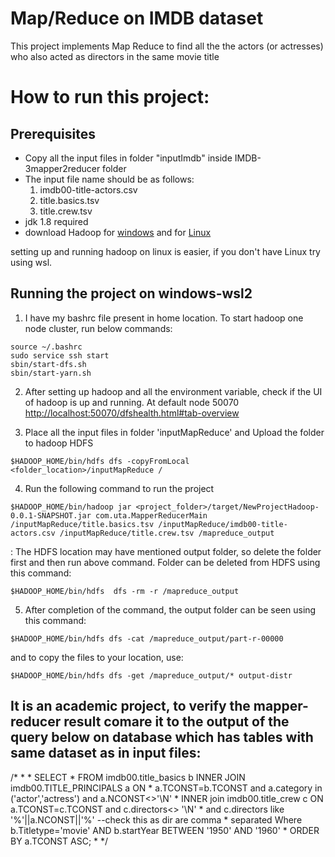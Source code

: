 # Map/Reduce on IMDB dataset 
This project implements Map Reduce to find all the the actors (or actresses) who also acted as directors in the same movie title

# How to run this project:

## Prerequisites
* Copy all the input files in folder "inputImdb" inside IMDB-3mapper2reducer folder 
* The input file name should be as follows:
    1.  imdb00-title-actors.csv
    2.  title.basics.tsv
    3.  title.crew.tsv
* jdk 1.8 required
* download Hadoop for [windows](https://kontext.tech/article/978/install-hadoop-332-in-wsl-on-windows) and for [Linux](https://www.edureka.co/blog/install-hadoop-single-node-hadoop-cluster)

<NOTE> setting up and running hadoop on linux is easier, if you don't have Linux try using wsl. 

## Running the project on windows-wsl2
1. I have my bashrc file present in home location. To start hadoop one node cluster, run below commands:
```
source ~/.bashrc
sudo service ssh start
sbin/start-dfs.sh
sbin/start-yarn.sh 
```

2. After setting up hadoop and all the environment variable, check if the UI of hadoop is up and running. At default node 50070 <http://localhost:50070/dfshealth.html#tab-overview>

3. Place all the input files in folder 'inputMapReduce' and Upload the folder to hadoop HDFS
```
$HADOOP_HOME/bin/hdfs dfs -copyFromLocal <folder_location>/inputMapReduce /
```

4. Run the following command to run the project
```
$HADOOP_HOME/bin/hadoop jar <project_folder>/target/NewProjectHadoop-0.0.1-SNAPSHOT.jar com.uta.MapperReducerMain /inputMapReduce/title.basics.tsv /inputMapReduce/imdb00-title-actors.csv /inputMapReduce/title.crew.tsv /mapreduce_output
```
<NOTE>: The HDFS location may have mentioned output folder, so delete the folder first and then run above command. Folder can be deleted from HDFS using this command:
```
$HADOOP_HOME/bin/hdfs  dfs -rm -r /mapreduce_output
```

5. After completion of the command, the output folder can be seen using this command:
```
$HADOOP_HOME/bin/hdfs dfs -cat /mapreduce_output/part-r-00000
```
and to copy the files to your location, use:
```
$HADOOP_HOME/bin/hdfs dfs -get /mapreduce_output/* output-distr
```

## It is an academic project, to verify the mapper-reducer result comare it to the output of the query below on database which has tables with same dataset as in input files:
/*
	 * 
	 * SELECT * FROM imdb00.title_basics b INNER JOIN imdb00.TITLE_PRINCIPALS a ON
	 * a.TCONST=b.TCONST and a.category in ('actor','actress') and a.NCONST<>'\N'
	 * INNER join imdb00.title_crew c ON a.TCONST=c.TCONST and c.directors<> '\N'
	 * and c.directors like '%'||a.NCONST||'%' --check this as dir are comma
	 * separated Where b.Titletype='movie' AND b.startYear BETWEEN '1950' AND '1960'
	 * ORDER BY a.TCONST ASC;
	 * 
*/